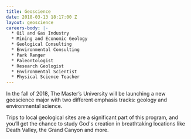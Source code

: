 ```yaml
---
title: Geoscience
date: 2018-03-13 18:17:00 Z
layout: geoscience
careers-body: |-
  * Oil and Gas Industry
  * Mining and Economic Geology
  * Geological Consulting
  * Environmental Consulting
  * Park Ranger
  * Paleontologist
  * Research Geologist
  * Environmental Scientist
  * Physical Science Teacher
---
```


In the fall of 2018, The Master’s University will be launching a new geoscience major with two different emphasis tracks: geology and environmental science.

Trips to local geological sites are a significant part of this program, and you’ll get the chance to study God's creation in breathtaking locations like Death Valley, the Grand Canyon and more.